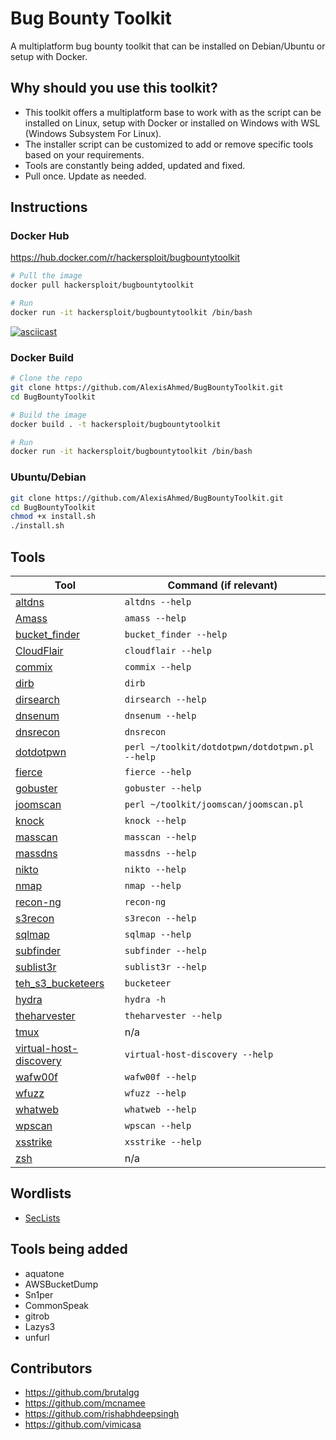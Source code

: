 # Bug Bounty Toolkit

A multiplatform bug bounty toolkit that can be installed on Debian/Ubuntu or setup with Docker.

## Why should you use this toolkit?

- This toolkit offers a multiplatform base to work with as the script can be installed on Linux, setup with Docker or installed on Windows with WSL (Windows Subsystem For Linux).
- The installer script can be customized to add or remove specific tools based on your requirements.
- Tools are constantly being added, updated and fixed.
- Pull once. Update as needed.

## Instructions

### Docker Hub

https://hub.docker.com/r/hackersploit/bugbountytoolkit

```bash
# Pull the image
docker pull hackersploit/bugbountytoolkit

# Run
docker run -it hackersploit/bugbountytoolkit /bin/bash
```

[![asciicast](https://asciinema.org/a/sMorBlA5yzTIwfdiWzdRR3yEh.svg)](https://asciinema.org/a/sMorBlA5yzTIwfdiWzdRR3yEh)

### Docker Build

```bash
# Clone the repo
git clone https://github.com/AlexisAhmed/BugBountyToolkit.git
cd BugBountyToolkit

# Build the image
docker build . -t hackersploit/bugbountytoolkit

# Run
docker run -it hackersploit/bugbountytoolkit /bin/bash
```

### Ubuntu/Debian

```bash
git clone https://github.com/AlexisAhmed/BugBountyToolkit.git
cd BugBountyToolkit
chmod +x install.sh
./install.sh
```

## Tools

| Tool | Command (if relevant) |
| --- | --- |
| [altdns](https://github.com/infosec-au/altdns) | `altdns --help` |
| [Amass](https://github.com/OWASP/Amass) | `amass --help` |
| [bucket_finder](https://github.com/AlexisAhmed/bucket_finder) | `bucket_finder --help` |
| [CloudFlair](https://github.com/christophetd/CloudFlair) | `cloudflair --help` |
| [commix](https://github.com/commixproject/commix) | `commix --help` |
| [dirb](https://tools.kali.org/web-applications/dirb) | `dirb` |
| [dirsearch](https://github.com/maurosoria/dirsearch) | `dirsearch --help` |
| [dnsenum](https://github.com/fwaeytens/dnsenum) | `dnsenum --help` |
| [dnsrecon](https://tools.kali.org/information-gathering/dnsrecon) | `dnsrecon` |
| [dotdotpwn](https://github.com/wireghoul/dotdotpwn) | `perl ~/toolkit/dotdotpwn/dotdotpwn.pl --help` |
| [fierce](https://github.com/mschwager/fierce) | `fierce --help` |
| [gobuster](https://github.com/OJ/gobuster) | `gobuster --help` |
| [joomscan](https://github.com/rezasp/joomscan) | `perl ~/toolkit/joomscan/joomscan.pl` |
| [knock](https://github.com/guelfoweb/knock) | `knock --help` |
| [masscan](https://github.com/robertdavidgraham/masscan) | `masscan --help` |
| [massdns](https://github.com/blechschmidt/massdns) | `massdns --help` |
| [nikto](https://tools.kali.org/information-gathering/nikto) | `nikto --help` |
| [nmap](https://nmap.org/) | `nmap --help` |
| [recon-ng](https://github.com/lanmaster53/recon-ng) | `recon-ng` |
| [s3recon](https://s3recon.readthedocs.io/en/latest/) | `s3recon --help` |
| [sqlmap](http://sqlmap.org/) | `sqlmap --help` |
| [subfinder](https://github.com/projectdiscovery/subfinder) | `subfinder --help` |
| [sublist3r](https://github.com/aboul3la/Sublist3r) | `sublist3r --help` |
| [teh_s3_bucketeers](https://github.com/tomdev/teh_s3_bucketeers) | `bucketeer` |
| [hydra](https://tools.kali.org/password-attacks/hydra) | `hydra -h` |
| [theharvester](https://tools.kali.org/information-gathering/theharvester) | `theharvester --help` |
| [tmux](https://github.com/tmux/tmux/wiki) | n/a |
| [virtual-host-discovery](https://github.com/AlexisAhmed/virtual-host-discovery) | `virtual-host-discovery --help` |
| [wafw00f](https://github.com/enablesecurity/wafw00f) | `wafw00f --help` |
| [wfuzz](https://wfuzz.readthedocs.io/en/latest/) | `wfuzz --help` |
| [whatweb](https://github.com/urbanadventurer/WhatWeb) | `whatweb --help` |
| [wpscan](https://github.com/wpscanteam/wpscan) | `wpscan --help` |
| [xsstrike](https://github.com/s0md3v/XSStrike) | `xsstrike --help` |
| [zsh](https://ohmyz.sh/) | n/a |

## Wordlists

- [SecLists](https://github.com/danielmiessler/SecLists)

## Tools being added

- aquatone
- AWSBucketDump
- Sn1per
- CommonSpeak
- gitrob
- Lazys3
- unfurl

## Contributors

- https://github.com/brutalgg
- https://github.com/mcnamee
- https://github.com/rishabhdeepsingh
- https://github.com/vimicasa

